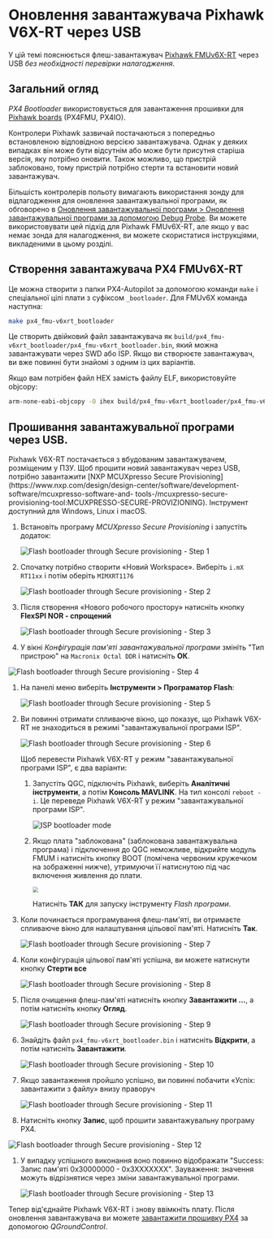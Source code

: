 # Оновлення завантажувача Pixhawk V6X-RT через USB

У цій темі пояснюється флеш-завантажувач [Pixhawk FMUv6X-RT](../flight_controller/pixhawk6x-rt.md) через USB _без необхідності перевірки налагодження_.

## Загальний огляд

_PX4 Bootloader_ використовується для завантаження прошивки для [Pixhawk boards](../flight_controller/pixhawk_series.md) (PX4FMU, PX4IO).

Контролери Pixhawk зазвичай постачаються з попередньо встановленою відповідною версією завантажувача.
Однак у деяких випадках він може бути відсутнім або може бути присутня старіша версія, яку потрібно оновити.
Також можливо, що пристрій заблоковано, тому пристрій потрібно стерти та встановити новий завантажувач.

Більшість контролерів польоту вимагають використання зонду для відлагодження для оновлення завантажувальної програми, як обговорено в [Оновлення завантажувальної програми > Оновлення завантажувальної програми за допомогою Debug Probe](../advanced_config/bootloader_update.md#debug-probe-bootloader-update).
Ви можете використовувати цей підхід для Pixhawk FMUv6X-RT, але якщо у вас немає зонда для налагодження, ви можете скористатися інструкціями, викладеними в цьому розділі.

## Створення завантажувача PX4 FMUv6X-RT

Це можна створити з папки PX4-Autopilot за допомогою команди `make` і спеціальної цілі плати з суфіксом `_bootloader`.
Для FMUv6X команда наступна:

```sh
make px4_fmu-v6xrt_bootloader
```

Це створить двійковий файл завантажувача як `build/px4_fmu-v6xrt_bootloader/px4_fmu-v6xrt_bootloader.bin`, який можна завантажувати через SWD або ISP.
Якщо ви створюєте завантажувач, ви вже повинні бути знайомі з одним із цих варіантів.

Якщо вам потрібен файл HEX замість файлу ELF, використовуйте objcopy:

```sh
arm-none-eabi-objcopy -O ihex build/px4_fmu-v6xrt_bootloader/px4_fmu-v6xrt_bootloader.elf px4_fmu-v6xrt_bootloader.hex
```

## Прошивання завантажувальної програми через USB.

Pixhawk V6X-RT постачається з вбудованим завантажувачем, розміщеним у ПЗУ.
Щоб прошити новий завантажувач через USB, потрібно завантажити [NXP MCUXpresso Secure Provisioning](https\://www\.nxp.com/design/design-center/software/development-software/mcuxpresso-software-and- tools-/mcuxpresso-secure-provisioning-tool:MCUXPRESSO-SECURE-PROVIZIONING).
Інструмент доступний для Windows, Linux і macOS.

1. Встановіть програму _MCUXpresso Secure Provisioning_ і запустіть додаток:

   ![Flash bootloader through Secure provisioning - Step 1](../../assets/advanced_config/bootloader_6xrt/bootloader_update_v6xrt_step1.png)

2. Спочатку потрібно створити «Новий Workspace».
   Виберіть `i.mX RT11xx` і потім оберіть `MIMXRT1176`

   ![Flash bootloader through Secure provisioning - Step 2](../../assets/advanced_config/bootloader_6xrt/bootloader_update_v6xrt_step2.png)

3. Після створення «Нового робочого простору» натисніть кнопку **FlexSPI NOR - спрощений**

   ![Flash bootloader through Secure provisioning - Step 3](../../assets/advanced_config/bootloader_6xrt/bootloader_update_v6xrt_step3.png)

4. У вікні _Конфігурація пам'яті завантажувальної програми_ змініть "Тип пристрою" на `Macronix Octal DDR` і натисніть **ОК**.

![Flash bootloader through Secure provisioning - Step 4](../../assets/advanced_config/bootloader_6xrt/bootloader_update_v6xrt_step4.png)

1. На панелі меню виберіть **Інструменти > Програматор Flash**:

   ![Flash bootloader through Secure provisioning - Step 5](../../assets/advanced_config/bootloader_6xrt/bootloader_update_v6xrt_step5.png)

2. Ви повинні отримати спливаюче вікно, що показує, що Pixhawk V6X-RT не знаходиться в режимі "завантажувальної програми ISP".

   ![Flash bootloader through Secure provisioning - Step 6](../../assets/advanced_config/bootloader_6xrt/bootloader_update_v6xrt_step6.png)

   Щоб перевести Pixhawk V6X-RT у режим "завантажувальної програми ISP", є два варіанти:

   1. Запустіть QGC, підключіть Pixhawk, виберіть **Аналітичні інструменти**, а потім **Консоль MAVLINK**.
      На тип консолі `reboot -i`.
      Це переведе Pixhawk V6X-RT у режим "завантажувальної програми ISP".

      ![ISP bootloader mode](../../assets/advanced_config/bootloader_6xrt/bootloader_update_v6xrt_enter_isp_qgc.png)

   2. Якщо плата "заблокована" (заблокована завантажувальна програма) і підключення до QGC неможливе, відкрийте модуль FMUM і натисніть кнопку BOOT (помічена червоним кружечком на зображенні нижче), утримуючи її натиснутою під час включення живлення до плати.

      <img src="../../assets/advanced_config/bootloader_6xrt/bootloader_update_v6xrt_enter_isp_button.jpg" style="zoom:67%;" />

      Натисніть **ТАК** для запуску інструменту _Flash програми_.

3. Коли починається програмування флеш-пам'яті, ви отримаєте спливаюче вікно для налаштування цільової пам'яті. Натисніть **Так**.

   ![Flash bootloader through Secure provisioning - Step 7](../../assets/advanced_config/bootloader_6xrt/bootloader_update_v6xrt_step7.png)

4. Коли конфігурація цільової пам'яті успішна, ви можете натиснути кнопку **Стерти все**

   ![Flash bootloader through Secure provisioning - Step 8](../../assets/advanced_config/bootloader_6xrt/bootloader_update_v6xrt_step8.png)

5. Після очищення флеш-пам'яті натисніть кнопку **Завантажити ...**, а потім натисніть кнопку **Огляд**.

   ![Flash bootloader through Secure provisioning - Step 9](../../assets/advanced_config/bootloader_6xrt/bootloader_update_v6xrt_step9.png)

6. Знайдіть файл `px4_fmu-v6xrt_bootloader.bin` і натисніть **Відкрити**, а потім натисніть **Завантажити**.

   ![Flash bootloader through Secure provisioning - Step 10](../../assets/advanced_config/bootloader_6xrt/bootloader_update_v6xrt_step10.png)

7. Якщо завантаження пройшло успішно, ви повинні побачити «Успіх: завантажити з файлу» внизу праворуч

   ![Flash bootloader through Secure provisioning - Step 11](../../assets/advanced_config/bootloader_6xrt/bootloader_update_v6xrt_step11.png)

8. Натисніть кнопку **Запис**, щоб прошити завантажувальну програму PX4.

![Flash bootloader through Secure provisioning - Step 12](../../assets/advanced_config/bootloader_6xrt/bootloader_update_v6xrt_step12.png)

1. У випадку успішного виконання воно повинно відображати "Success: Запис пам'яті 0x30000000 - 0x3XXXXXXX". Зауваження: значення можуть відрізнятися через зміни завантажувальної програми.

   ![Flash bootloader through Secure provisioning - Step 13](../../assets/advanced_config/bootloader_6xrt/bootloader_update_v6xrt_step13.png)

Тепер від'єднайте Pixhawk V6X-RT і знову ввімкніть плату.
Після оновлення завантажувача ви можете [завантажити прошивку PX4](../config/firmware.md) за допомогою _QGroundControl_.
